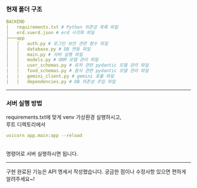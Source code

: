 ### 현재 폴더 구조
```yaml
BACKEND
│   requirements.txt # Python 의존성 목록 파일
│   erd.vuerd.json # erd 시각화 파일
├───app
│   │   auth.py # 로그인 보안 관련 함수 파일
│   │   database.py # DB 연동 파일
│   │   main.py # 서버 실행 파일
│   │   models.py # ORM 모델 관리 파일
│   │   user_schemas.py # 유저 관련 pydantic 모델 관리 파일
|   |   food_schemas.py # 음식 관련 pydantic 모델 관리 파일
|   |   gemini_client.py # gemini 호출 파일
|   |   dependencies.py # DB 의존성 주입 파일
```
---
### 서버 실행 방법

requirements.txt에 맞게 venv 가상환경 실행하시고,
<br>
루트 디렉토리에서 
<br>
```yaml
uvicorn app.main:app --reload
```
<br>
명령어로 서버 실행하시면 됩니다.

---
구현 완료된 기능은 API 명세서 작성했습니다.
궁금한 점이나 수정사항 있으면 편하게 알려주세요~!
